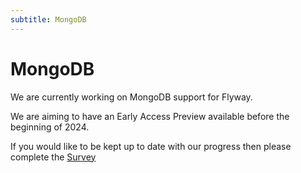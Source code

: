 ```yaml
---
subtitle: MongoDB
---
```

# MongoDB
We are currently working on MongoDB support for Flyway.  

We are aiming to have an Early Access Preview available before the beginning of 2024.  

If you would like to be kept up to date with our progress then please complete the [Survey](https://redgate.research.net/r/fw_NewDocPage) 